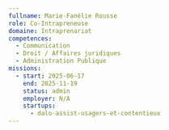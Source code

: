 ```yaml
---
fullname: Marie-Fanélie Rousse
role: Co-Intrapreneuse
domaine: Intraprenariat
competences:
  - Communication
  - Droit / Affaires juridiques
  - Administration Publique
missions:
  - start: 2025-06-17
    end: 2025-11-19
    status: admin
    employer: N/A
    startups:
      - dalo-assist-usagers-et-contentieux
---
```


